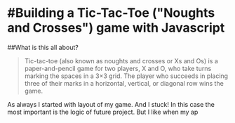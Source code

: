 #Building a Tic-Tac-Toe ("Noughts and Crosses") game with Javascript
==

##What is this all about?

> Tic-tac-toe (also known as noughts and crosses or Xs and Os) is a paper-and-pencil game for two players, X and O, who take turns marking the spaces in a 3×3 grid. The player who succeeds in placing three of their marks in a horizontal, vertical, or diagonal row wins the game.

As always I started with layout of my game. And I stuck! In this case the most important is the logic of future project. But I like when my ap
